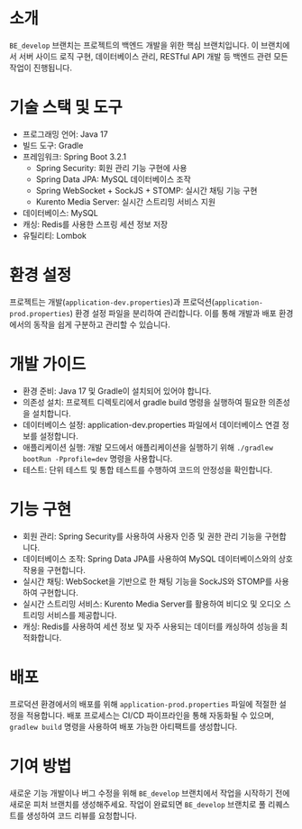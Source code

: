 # 소개
`BE_develop` 브랜치는 프로젝트의 백엔드 개발을 위한 핵심 브랜치입니다. 이 브랜치에서 서버 사이드 로직 구현, 데이터베이스 관리, RESTful API 개발 등 백엔드 관련 모든 작업이 진행됩니다.

# 기술 스택 및 도구
- 프로그래밍 언어: Java 17
- 빌드 도구: Gradle
- 프레임워크: Spring Boot 3.2.1
  - Spring Security: 회원 관리 기능 구현에 사용
  - Spring Data JPA: MySQL 데이터베이스 조작
  - Spring WebSocket + SockJS + STOMP: 실시간 채팅 기능 구현
  - Kurento Media Server: 실시간 스트리밍 서비스 지원
- 데이터베이스: MySQL
- 캐싱: Redis를 사용한 스프링 세션 정보 저장
- 유틸리티: Lombok
  
# 환경 설정
프로젝트는 개발(`application-dev.properties`)과 프로덕션(`application-prod.properties`) 환경 설정 파일을 분리하여 관리합니다. 이를 통해 개발과 배포 환경에서의 동작을 쉽게 구분하고 관리할 수 있습니다.

# 개발 가이드
- 환경 준비: Java 17 및 Gradle이 설치되어 있어야 합니다.
- 의존성 설치: 프로젝트 디렉토리에서 gradle build 명령을 실행하여 필요한 의존성을 설치합니다.
- 데이터베이스 설정: application-dev.properties 파일에서 데이터베이스 연결 정보를 설정합니다.
- 애플리케이션 실행: 개발 모드에서 애플리케이션을 실행하기 위해 `./gradlew bootRun -Pprofile=dev` 명령을 사용합니다.
- 테스트: 단위 테스트 및 통합 테스트를 수행하여 코드의 안정성을 확인합니다.

# 기능 구현
- 회원 관리: Spring Security를 사용하여 사용자 인증 및 권한 관리 기능을 구현합니다.
- 데이터베이스 조작: Spring Data JPA를 사용하여 MySQL 데이터베이스와의 상호작용을 구현합니다.
- 실시간 채팅: WebSocket을 기반으로 한 채팅 기능을 SockJS와 STOMP를 사용하여 구현합니다.
- 실시간 스트리밍 서비스: Kurento Media Server를 활용하여 비디오 및 오디오 스트리밍 서비스를 제공합니다.
- 캐싱: Redis를 사용하여 세션 정보 및 자주 사용되는 데이터를 캐싱하여 성능을 최적화합니다.

# 배포
프로덕션 환경에서의 배포를 위해 `application-prod.properties` 파일에 적절한 설정을 적용합니다.
배포 프로세스는 CI/CD 파이프라인을 통해 자동화될 수 있으며, `gradlew build` 명령을 사용하여 배포 가능한 아티팩트를 생성합니다.

# 기여 방법
새로운 기능 개발이나 버그 수정을 위해 `BE_develop` 브랜치에서 작업을 시작하기 전에 새로운 피처 브랜치를 생성해주세요. 작업이 완료되면 `BE_develop` 브랜치로 풀 리퀘스트를 생성하여 코드 리뷰를 요청합니다.

